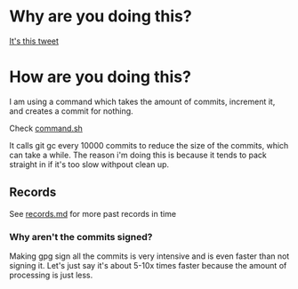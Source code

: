 # Why are you doing this?
[It's this tweet](https://twitter.com/JacksonChen666/status/1273626516971290625?s=20)

# How are you doing this?
I am using a command which takes the amount of commits, increment it, and creates a commit for nothing.

Check [command.sh](command.sh)

It calls git gc every 10000 commits to reduce the size of the commits, which can take a while. The reason i'm doing this is because it tends to pack straight in if it's too slow withpout clean up.

## Records
See [records.md](records.md) for more past records in time

### Why aren't the commits signed?
Making gpg sign all the commits is very intensive and is even faster than not signing it. Let's just say it's about 5-10x times faster because the amount of processing is just less.
